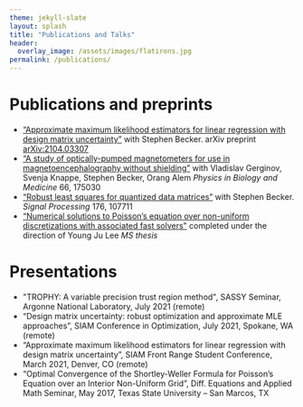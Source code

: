 ```yaml
---
theme: jekyll-slate
layout: splash
title: "Publications and Talks"
header:
  overlay_image: /assets/images/flatirons.jpg
permalink: /publications/
---
```

# Publications and preprints

- [“Approximate maximum likelihood estimators for linear regression with design matrix uncertainty”](https://arxiv.org/pdf/2104.03307) with Stephen Becker. arXiv preprint [arXiv:2104.03307](https://arxiv.org/pdf/2003.12004)
- [“A study of optically-pumped magnetometers for use in magnetoencephalography without shielding”](/assets/documents/opm-for-meg.pdf) with Vladislav Gerginov, Svenja Knappe, Stephen Becker, Orang Alem _Physics in Biology and Medicine_ 66, 175030
- [“Robust least squares for quantized data matrices”](https://arxiv.org/pdf/2003.12004) with Stephen Becker. _Signal Processing_ 176, 107711
- [“Numerical solutions to Poisson’s equation over non-uniform discretizations with associated fast solvers&#34;](https://digital.library.txstate.edu/bitstream/handle/10877/6613/CLANCY-THESIS-2017.pdf?sequence=1&isAllowed=y) completed under the direction of Young Ju Lee _MS thesis_

# Presentations

- "TROPHY: A variable precision trust region method", SASSY Seminar, Argonne National Laboratory, July 2021 (remote)
- “Design matrix uncertainty: robust optimization and approximate MLE approaches”, SIAM Conference in Optimization, July 2021, Spokane, WA (remote)
- “Approximate maximum likelihood estimators for linear regression with design matrix uncertainty”, SIAM Front Range Student Conference, March 2021, Denver, CO (remote)
- “Optimal Convergence of the Shortley-Weller Formula for Poisson’s Equation over an Interior Non-Uniform Grid”, Diff. Equations and Applied Math Seminar, May 2017, Texas State University – San Marcos, TX
